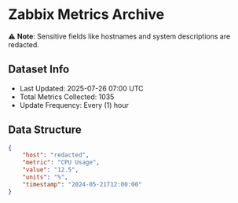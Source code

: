 # Zabbix Metrics Archive

⚠️ **Note**: Sensitive fields like hostnames and system descriptions are redacted.

## Dataset Info
- Last Updated: 2025-07-26 07:00 UTC
- Total Metrics Collected: 1035
- Update Frequency: Every (1) hour

## Data Structure
```json
{
    "host": "redacted",
    "metric": "CPU Usage",
    "value": "12.5",
    "units": "%",
    "timestamp": "2024-05-21T12:00:00"
}
```
